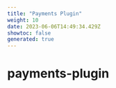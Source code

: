 ```yaml
---
title: "Payments Plugin"
weight: 10
date: 2023-06-06T14:49:34.429Z
showtoc: false
generated: true
---
```

<!-- This file was generated from the Vendure source. Do not modify. Instead, re-run the "docs:build" script -->


# payments-plugin